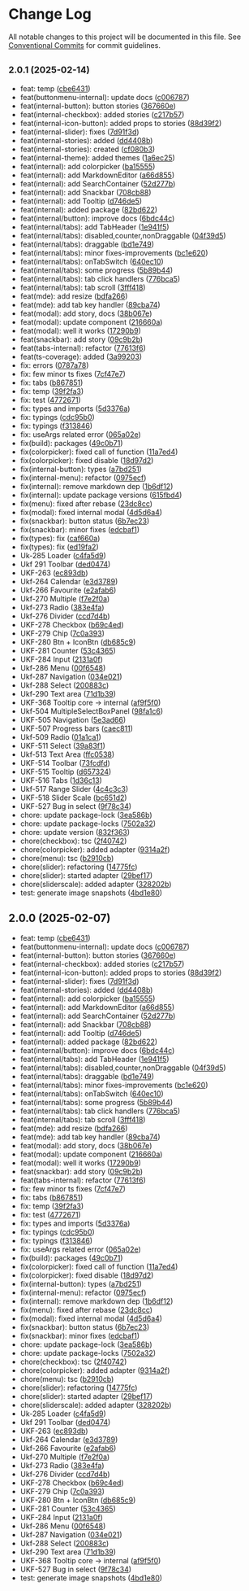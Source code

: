 # Change Log

All notable changes to this project will be documented in this file.
See [Conventional Commits](https://conventionalcommits.org) for commit guidelines.

## <small>2.0.1 (2025-02-14)</small>

* feat: temp ([cbe6431](https://gitlab.optimacros.com/fe/ui-kit/commit/cbe6431))
* feat(buttonmenu-internal): update docs ([c006787](https://gitlab.optimacros.com/fe/ui-kit/commit/c006787))
* feat(internal-button): button stories ([367660e](https://gitlab.optimacros.com/fe/ui-kit/commit/367660e))
* feat(internal-checkbox): added stories ([c217b57](https://gitlab.optimacros.com/fe/ui-kit/commit/c217b57))
* feat(internal-icon-button): added props to stories ([88d39f2](https://gitlab.optimacros.com/fe/ui-kit/commit/88d39f2))
* feat(internal-slider): fixes ([7d91f3d](https://gitlab.optimacros.com/fe/ui-kit/commit/7d91f3d))
* feat(internal-stories): added ([dd4408b](https://gitlab.optimacros.com/fe/ui-kit/commit/dd4408b))
* feat(internal-stories): created ([cf080b3](https://gitlab.optimacros.com/fe/ui-kit/commit/cf080b3))
* feat(internal-theme): added themes ([1a6ec25](https://gitlab.optimacros.com/fe/ui-kit/commit/1a6ec25))
* feat(internal): add colorpicker ([ba15555](https://gitlab.optimacros.com/fe/ui-kit/commit/ba15555))
* feat(internal): add MarkdownEditor ([a66d855](https://gitlab.optimacros.com/fe/ui-kit/commit/a66d855))
* feat(internal): add SearchContainer ([52d277b](https://gitlab.optimacros.com/fe/ui-kit/commit/52d277b))
* feat(internal): add Snackbar ([708cb88](https://gitlab.optimacros.com/fe/ui-kit/commit/708cb88))
* feat(internal): add Tooltip ([d746de5](https://gitlab.optimacros.com/fe/ui-kit/commit/d746de5))
* feat(internal): added package ([82bd622](https://gitlab.optimacros.com/fe/ui-kit/commit/82bd622))
* feat(internal/button): improve docs ([6bdc44c](https://gitlab.optimacros.com/fe/ui-kit/commit/6bdc44c))
* feat(internal/tabs): add TabHeader ([1e941f5](https://gitlab.optimacros.com/fe/ui-kit/commit/1e941f5))
* feat(internal/tabs): disabled,counter,nonDraggable ([04f39d5](https://gitlab.optimacros.com/fe/ui-kit/commit/04f39d5))
* feat(internal/tabs): draggable ([bd1e749](https://gitlab.optimacros.com/fe/ui-kit/commit/bd1e749))
* feat(internal/tabs): minor fixes-improvements ([bc1e620](https://gitlab.optimacros.com/fe/ui-kit/commit/bc1e620))
* feat(internal/tabs): onTabSwitch ([640ec10](https://gitlab.optimacros.com/fe/ui-kit/commit/640ec10))
* feat(internal/tabs): some progress ([5b89b44](https://gitlab.optimacros.com/fe/ui-kit/commit/5b89b44))
* feat(internal/tabs): tab click handlers ([776bca5](https://gitlab.optimacros.com/fe/ui-kit/commit/776bca5))
* feat(internal/tabs): tab scroll ([3fff418](https://gitlab.optimacros.com/fe/ui-kit/commit/3fff418))
* feat(mde): add resize ([bdfa266](https://gitlab.optimacros.com/fe/ui-kit/commit/bdfa266))
* feat(mde): add tab key handler ([89cba74](https://gitlab.optimacros.com/fe/ui-kit/commit/89cba74))
* feat(modal): add story, docs ([38b067e](https://gitlab.optimacros.com/fe/ui-kit/commit/38b067e))
* feat(modal): update component ([216660a](https://gitlab.optimacros.com/fe/ui-kit/commit/216660a))
* feat(modal): well it works ([17290b9](https://gitlab.optimacros.com/fe/ui-kit/commit/17290b9))
* feat(snackbar): add story ([09c9b2b](https://gitlab.optimacros.com/fe/ui-kit/commit/09c9b2b))
* feat(tabs-internal): refactor ([77613f6](https://gitlab.optimacros.com/fe/ui-kit/commit/77613f6))
* feat(ts-coverage): added ([3a99203](https://gitlab.optimacros.com/fe/ui-kit/commit/3a99203))
* fix: errors ([0787a78](https://gitlab.optimacros.com/fe/ui-kit/commit/0787a78))
* fix: few minor ts fixes ([7cf47e7](https://gitlab.optimacros.com/fe/ui-kit/commit/7cf47e7))
* fix: tabs ([b867851](https://gitlab.optimacros.com/fe/ui-kit/commit/b867851))
* fix: temp ([39f2fa3](https://gitlab.optimacros.com/fe/ui-kit/commit/39f2fa3))
* fix: test ([4772671](https://gitlab.optimacros.com/fe/ui-kit/commit/4772671))
* fix: types and imports ([5d3376a](https://gitlab.optimacros.com/fe/ui-kit/commit/5d3376a))
* fix: typings ([cdc95b0](https://gitlab.optimacros.com/fe/ui-kit/commit/cdc95b0))
* fix: typings ([f313846](https://gitlab.optimacros.com/fe/ui-kit/commit/f313846))
* fix: useArgs related error ([065a02e](https://gitlab.optimacros.com/fe/ui-kit/commit/065a02e))
* fix(build): packages ([49c0b71](https://gitlab.optimacros.com/fe/ui-kit/commit/49c0b71))
* fix(colorpicker): fixed call of function ([11a7ed4](https://gitlab.optimacros.com/fe/ui-kit/commit/11a7ed4))
* fix(colorpicker): fixed disable ([18d97d2](https://gitlab.optimacros.com/fe/ui-kit/commit/18d97d2))
* fix(internal-button): types ([a7bd251](https://gitlab.optimacros.com/fe/ui-kit/commit/a7bd251))
* fix(internal-menu): refactor ([0975ecf](https://gitlab.optimacros.com/fe/ui-kit/commit/0975ecf))
* fix(internal): remove markdown dep ([1b6df12](https://gitlab.optimacros.com/fe/ui-kit/commit/1b6df12))
* fix(internal): update package versions ([615fbd4](https://gitlab.optimacros.com/fe/ui-kit/commit/615fbd4))
* fix(menu): fixed after rebase ([23dc8cc](https://gitlab.optimacros.com/fe/ui-kit/commit/23dc8cc))
* fix(modal): fixed internal modal ([4d5d6a4](https://gitlab.optimacros.com/fe/ui-kit/commit/4d5d6a4))
* fix(snackbar): button status ([6b7ec23](https://gitlab.optimacros.com/fe/ui-kit/commit/6b7ec23))
* fix(snackbar): minor fixes ([edcbaf1](https://gitlab.optimacros.com/fe/ui-kit/commit/edcbaf1))
* fix(types): fix ([caf660a](https://gitlab.optimacros.com/fe/ui-kit/commit/caf660a))
* fix(types): fix ([ed19fa2](https://gitlab.optimacros.com/fe/ui-kit/commit/ed19fa2))
* Uk-285 Loader ([c4fa5d9](https://gitlab.optimacros.com/fe/ui-kit/commit/c4fa5d9))
* Ukf 291 Toolbar ([ded0474](https://gitlab.optimacros.com/fe/ui-kit/commit/ded0474))
* UKF-263 ([ec893db](https://gitlab.optimacros.com/fe/ui-kit/commit/ec893db))
* Ukf-264 Calendar ([e3d3789](https://gitlab.optimacros.com/fe/ui-kit/commit/e3d3789))
* Ukf-266 Favourite ([e2afab6](https://gitlab.optimacros.com/fe/ui-kit/commit/e2afab6))
* Ukf-270 Multiple ([f7e2f0a](https://gitlab.optimacros.com/fe/ui-kit/commit/f7e2f0a))
* Ukf-273 Radio ([383e4fa](https://gitlab.optimacros.com/fe/ui-kit/commit/383e4fa))
* Ukf-276 Divider ([ccd7d4b](https://gitlab.optimacros.com/fe/ui-kit/commit/ccd7d4b))
* UKF-278 Checkbox ([b69c4ed](https://gitlab.optimacros.com/fe/ui-kit/commit/b69c4ed))
* UKF-279 Chip ([7c0a393](https://gitlab.optimacros.com/fe/ui-kit/commit/7c0a393))
* UKF-280 Btn + IconBtn ([db685c9](https://gitlab.optimacros.com/fe/ui-kit/commit/db685c9))
* UKF-281 Counter ([53c4365](https://gitlab.optimacros.com/fe/ui-kit/commit/53c4365))
* UKF-284 Input ([2131a0f](https://gitlab.optimacros.com/fe/ui-kit/commit/2131a0f))
* Ukf-286 Menu ([00f6548](https://gitlab.optimacros.com/fe/ui-kit/commit/00f6548))
* Ukf-287 Navigation ([034e021](https://gitlab.optimacros.com/fe/ui-kit/commit/034e021))
* Ukf-288 Select ([200883c](https://gitlab.optimacros.com/fe/ui-kit/commit/200883c))
* Ukf-290  Text area ([71d1b39](https://gitlab.optimacros.com/fe/ui-kit/commit/71d1b39))
* UKF-368 Tooltip core -> internal ([af9f5f0](https://gitlab.optimacros.com/fe/ui-kit/commit/af9f5f0))
* Ukf-504 MultipleSelectBoxPanel ([98fa1c6](https://gitlab.optimacros.com/fe/ui-kit/commit/98fa1c6))
* UKF-505 Navigation ([5e3ad66](https://gitlab.optimacros.com/fe/ui-kit/commit/5e3ad66))
* UKF-507 Progress bars ([caec811](https://gitlab.optimacros.com/fe/ui-kit/commit/caec811))
* Ukf-509 Radio ([01a1ca1](https://gitlab.optimacros.com/fe/ui-kit/commit/01a1ca1))
* UKF-511 Select ([39a83f1](https://gitlab.optimacros.com/fe/ui-kit/commit/39a83f1))
* Ukf-513 Text Area ([ffc0538](https://gitlab.optimacros.com/fe/ui-kit/commit/ffc0538))
* UKF-514 Toolbar ([73fcdfd](https://gitlab.optimacros.com/fe/ui-kit/commit/73fcdfd))
* UKF-515 Tooltip ([d657324](https://gitlab.optimacros.com/fe/ui-kit/commit/d657324))
* UKF-516 Tabs ([1d36c13](https://gitlab.optimacros.com/fe/ui-kit/commit/1d36c13))
* Ukf-517 Range Slider ([4c4c3c3](https://gitlab.optimacros.com/fe/ui-kit/commit/4c4c3c3))
* UKF-518 Slider Scale ([bc651d2](https://gitlab.optimacros.com/fe/ui-kit/commit/bc651d2))
* UKF-527 Bug in select ([9f78c34](https://gitlab.optimacros.com/fe/ui-kit/commit/9f78c34))
* chore: update package-lock ([3ea586b](https://gitlab.optimacros.com/fe/ui-kit/commit/3ea586b))
* chore: update package-locks ([7502a32](https://gitlab.optimacros.com/fe/ui-kit/commit/7502a32))
* chore: update version ([832f363](https://gitlab.optimacros.com/fe/ui-kit/commit/832f363))
* chore(checkbox): tsc ([2f40742](https://gitlab.optimacros.com/fe/ui-kit/commit/2f40742))
* chore(colorpicker): added adapter ([9314a2f](https://gitlab.optimacros.com/fe/ui-kit/commit/9314a2f))
* chore(menu): tsc ([b2910cb](https://gitlab.optimacros.com/fe/ui-kit/commit/b2910cb))
* chore(slider): refactoring ([14775fc](https://gitlab.optimacros.com/fe/ui-kit/commit/14775fc))
* chore(slider): started adapter ([29bef17](https://gitlab.optimacros.com/fe/ui-kit/commit/29bef17))
* chore(sliderscale): added adapter ([328202b](https://gitlab.optimacros.com/fe/ui-kit/commit/328202b))
* test: generate image snapshots ([4bd1e80](https://gitlab.optimacros.com/fe/ui-kit/commit/4bd1e80))





## 2.0.0 (2025-02-07)

* feat: temp ([cbe6431](https://gitlab.optimacros.com/fe/ui-kit/commit/cbe6431))
* feat(buttonmenu-internal): update docs ([c006787](https://gitlab.optimacros.com/fe/ui-kit/commit/c006787))
* feat(internal-button): button stories ([367660e](https://gitlab.optimacros.com/fe/ui-kit/commit/367660e))
* feat(internal-checkbox): added stories ([c217b57](https://gitlab.optimacros.com/fe/ui-kit/commit/c217b57))
* feat(internal-icon-button): added props to stories ([88d39f2](https://gitlab.optimacros.com/fe/ui-kit/commit/88d39f2))
* feat(internal-slider): fixes ([7d91f3d](https://gitlab.optimacros.com/fe/ui-kit/commit/7d91f3d))
* feat(internal-stories): added ([dd4408b](https://gitlab.optimacros.com/fe/ui-kit/commit/dd4408b))
* feat(internal): add colorpicker ([ba15555](https://gitlab.optimacros.com/fe/ui-kit/commit/ba15555))
* feat(internal): add MarkdownEditor ([a66d855](https://gitlab.optimacros.com/fe/ui-kit/commit/a66d855))
* feat(internal): add SearchContainer ([52d277b](https://gitlab.optimacros.com/fe/ui-kit/commit/52d277b))
* feat(internal): add Snackbar ([708cb88](https://gitlab.optimacros.com/fe/ui-kit/commit/708cb88))
* feat(internal): add Tooltip ([d746de5](https://gitlab.optimacros.com/fe/ui-kit/commit/d746de5))
* feat(internal): added package ([82bd622](https://gitlab.optimacros.com/fe/ui-kit/commit/82bd622))
* feat(internal/button): improve docs ([6bdc44c](https://gitlab.optimacros.com/fe/ui-kit/commit/6bdc44c))
* feat(internal/tabs): add TabHeader ([1e941f5](https://gitlab.optimacros.com/fe/ui-kit/commit/1e941f5))
* feat(internal/tabs): disabled,counter,nonDraggable ([04f39d5](https://gitlab.optimacros.com/fe/ui-kit/commit/04f39d5))
* feat(internal/tabs): draggable ([bd1e749](https://gitlab.optimacros.com/fe/ui-kit/commit/bd1e749))
* feat(internal/tabs): minor fixes-improvements ([bc1e620](https://gitlab.optimacros.com/fe/ui-kit/commit/bc1e620))
* feat(internal/tabs): onTabSwitch ([640ec10](https://gitlab.optimacros.com/fe/ui-kit/commit/640ec10))
* feat(internal/tabs): some progress ([5b89b44](https://gitlab.optimacros.com/fe/ui-kit/commit/5b89b44))
* feat(internal/tabs): tab click handlers ([776bca5](https://gitlab.optimacros.com/fe/ui-kit/commit/776bca5))
* feat(internal/tabs): tab scroll ([3fff418](https://gitlab.optimacros.com/fe/ui-kit/commit/3fff418))
* feat(mde): add resize ([bdfa266](https://gitlab.optimacros.com/fe/ui-kit/commit/bdfa266))
* feat(mde): add tab key handler ([89cba74](https://gitlab.optimacros.com/fe/ui-kit/commit/89cba74))
* feat(modal): add story, docs ([38b067e](https://gitlab.optimacros.com/fe/ui-kit/commit/38b067e))
* feat(modal): update component ([216660a](https://gitlab.optimacros.com/fe/ui-kit/commit/216660a))
* feat(modal): well it works ([17290b9](https://gitlab.optimacros.com/fe/ui-kit/commit/17290b9))
* feat(snackbar): add story ([09c9b2b](https://gitlab.optimacros.com/fe/ui-kit/commit/09c9b2b))
* feat(tabs-internal): refactor ([77613f6](https://gitlab.optimacros.com/fe/ui-kit/commit/77613f6))
* fix: few minor ts fixes ([7cf47e7](https://gitlab.optimacros.com/fe/ui-kit/commit/7cf47e7))
* fix: tabs ([b867851](https://gitlab.optimacros.com/fe/ui-kit/commit/b867851))
* fix: temp ([39f2fa3](https://gitlab.optimacros.com/fe/ui-kit/commit/39f2fa3))
* fix: test ([4772671](https://gitlab.optimacros.com/fe/ui-kit/commit/4772671))
* fix: types and imports ([5d3376a](https://gitlab.optimacros.com/fe/ui-kit/commit/5d3376a))
* fix: typings ([cdc95b0](https://gitlab.optimacros.com/fe/ui-kit/commit/cdc95b0))
* fix: typings ([f313846](https://gitlab.optimacros.com/fe/ui-kit/commit/f313846))
* fix: useArgs related error ([065a02e](https://gitlab.optimacros.com/fe/ui-kit/commit/065a02e))
* fix(build): packages ([49c0b71](https://gitlab.optimacros.com/fe/ui-kit/commit/49c0b71))
* fix(colorpicker): fixed call of function ([11a7ed4](https://gitlab.optimacros.com/fe/ui-kit/commit/11a7ed4))
* fix(colorpicker): fixed disable ([18d97d2](https://gitlab.optimacros.com/fe/ui-kit/commit/18d97d2))
* fix(internal-button): types ([a7bd251](https://gitlab.optimacros.com/fe/ui-kit/commit/a7bd251))
* fix(internal-menu): refactor ([0975ecf](https://gitlab.optimacros.com/fe/ui-kit/commit/0975ecf))
* fix(internal): remove markdown dep ([1b6df12](https://gitlab.optimacros.com/fe/ui-kit/commit/1b6df12))
* fix(menu): fixed after rebase ([23dc8cc](https://gitlab.optimacros.com/fe/ui-kit/commit/23dc8cc))
* fix(modal): fixed internal modal ([4d5d6a4](https://gitlab.optimacros.com/fe/ui-kit/commit/4d5d6a4))
* fix(snackbar): button status ([6b7ec23](https://gitlab.optimacros.com/fe/ui-kit/commit/6b7ec23))
* fix(snackbar): minor fixes ([edcbaf1](https://gitlab.optimacros.com/fe/ui-kit/commit/edcbaf1))
* chore: update package-lock ([3ea586b](https://gitlab.optimacros.com/fe/ui-kit/commit/3ea586b))
* chore: update package-locks ([7502a32](https://gitlab.optimacros.com/fe/ui-kit/commit/7502a32))
* chore(checkbox): tsc ([2f40742](https://gitlab.optimacros.com/fe/ui-kit/commit/2f40742))
* chore(colorpicker): added adapter ([9314a2f](https://gitlab.optimacros.com/fe/ui-kit/commit/9314a2f))
* chore(menu): tsc ([b2910cb](https://gitlab.optimacros.com/fe/ui-kit/commit/b2910cb))
* chore(slider): refactoring ([14775fc](https://gitlab.optimacros.com/fe/ui-kit/commit/14775fc))
* chore(slider): started adapter ([29bef17](https://gitlab.optimacros.com/fe/ui-kit/commit/29bef17))
* chore(sliderscale): added adapter ([328202b](https://gitlab.optimacros.com/fe/ui-kit/commit/328202b))
* Uk-285 Loader ([c4fa5d9](https://gitlab.optimacros.com/fe/ui-kit/commit/c4fa5d9))
* Ukf 291 Toolbar ([ded0474](https://gitlab.optimacros.com/fe/ui-kit/commit/ded0474))
* UKF-263 ([ec893db](https://gitlab.optimacros.com/fe/ui-kit/commit/ec893db))
* Ukf-264 Calendar ([e3d3789](https://gitlab.optimacros.com/fe/ui-kit/commit/e3d3789))
* Ukf-266 Favourite ([e2afab6](https://gitlab.optimacros.com/fe/ui-kit/commit/e2afab6))
* Ukf-270 Multiple ([f7e2f0a](https://gitlab.optimacros.com/fe/ui-kit/commit/f7e2f0a))
* Ukf-273 Radio ([383e4fa](https://gitlab.optimacros.com/fe/ui-kit/commit/383e4fa))
* Ukf-276 Divider ([ccd7d4b](https://gitlab.optimacros.com/fe/ui-kit/commit/ccd7d4b))
* UKF-278 Checkbox ([b69c4ed](https://gitlab.optimacros.com/fe/ui-kit/commit/b69c4ed))
* UKF-279 Chip ([7c0a393](https://gitlab.optimacros.com/fe/ui-kit/commit/7c0a393))
* UKF-280 Btn + IconBtn ([db685c9](https://gitlab.optimacros.com/fe/ui-kit/commit/db685c9))
* UKF-281 Counter ([53c4365](https://gitlab.optimacros.com/fe/ui-kit/commit/53c4365))
* UKF-284 Input ([2131a0f](https://gitlab.optimacros.com/fe/ui-kit/commit/2131a0f))
* Ukf-286 Menu ([00f6548](https://gitlab.optimacros.com/fe/ui-kit/commit/00f6548))
* Ukf-287 Navigation ([034e021](https://gitlab.optimacros.com/fe/ui-kit/commit/034e021))
* Ukf-288 Select ([200883c](https://gitlab.optimacros.com/fe/ui-kit/commit/200883c))
* Ukf-290  Text area ([71d1b39](https://gitlab.optimacros.com/fe/ui-kit/commit/71d1b39))
* UKF-368 Tooltip core -> internal ([af9f5f0](https://gitlab.optimacros.com/fe/ui-kit/commit/af9f5f0))
* UKF-527 Bug in select ([9f78c34](https://gitlab.optimacros.com/fe/ui-kit/commit/9f78c34))
* test: generate image snapshots ([4bd1e80](https://gitlab.optimacros.com/fe/ui-kit/commit/4bd1e80))
